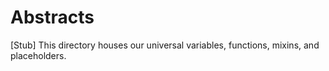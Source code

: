 # Abstracts

[Stub] This directory houses our universal variables, functions, mixins, and placeholders.
